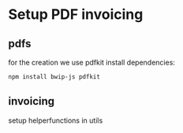 # Setup PDF invoicing

## pdfs

for the creation we use pdfkit
install dependencies:

```bash
npm install bwip-js pdfkit
```

## invoicing

setup helperfunctions in utils
